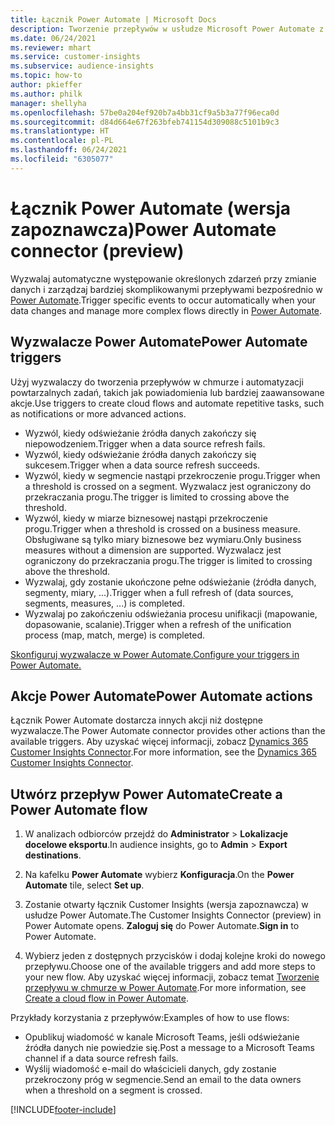 ```yaml
---
title: Łącznik Power Automate | Microsoft Docs
description: Tworzenie przepływów w usłudze Microsoft Power Automate z poziomu aplikacji Dynamics 365 Customer Insights.
ms.date: 06/24/2021
ms.reviewer: mhart
ms.service: customer-insights
ms.subservice: audience-insights
ms.topic: how-to
author: pkieffer
ms.author: philk
manager: shellyha
ms.openlocfilehash: 57be0a204ef920b7a4bb31cf9a5b3a77f96eca0d
ms.sourcegitcommit: d84d664e67f263bfeb741154d309088c5101b9c3
ms.translationtype: HT
ms.contentlocale: pl-PL
ms.lasthandoff: 06/24/2021
ms.locfileid: "6305077"
---
```

# <a name="power-automate-connector-preview"></a><span data-ttu-id="41977-103">Łącznik Power Automate (wersja zapoznawcza)</span><span class="sxs-lookup"><span data-stu-id="41977-103">Power Automate connector (preview)</span></span>

<span data-ttu-id="41977-104">Wyzwalaj automatyczne występowanie określonych zdarzeń przy zmianie danych i zarządzaj bardziej skomplikowanymi przepływami bezpośrednio w [Power Automate](https://flow.microsoft.com/).</span><span class="sxs-lookup"><span data-stu-id="41977-104">Trigger specific events to occur automatically when your data changes and manage more complex flows directly in [Power Automate](https://flow.microsoft.com/).</span></span>

## <a name="power-automate-triggers"></a><span data-ttu-id="41977-105">Wyzwalacze Power Automate</span><span class="sxs-lookup"><span data-stu-id="41977-105">Power Automate triggers</span></span>

<span data-ttu-id="41977-106">Użyj wyzwalaczy do tworzenia przepływów w chmurze i automatyzacji powtarzalnych zadań, takich jak powiadomienia lub bardziej zaawansowane akcje.</span><span class="sxs-lookup"><span data-stu-id="41977-106">Use triggers to create cloud flows and automate repetitive tasks, such as notifications or more advanced actions.</span></span> 

- <span data-ttu-id="41977-107">Wyzwól, kiedy odświeżanie źródła danych zakończy się niepowodzeniem.</span><span class="sxs-lookup"><span data-stu-id="41977-107">Trigger when a data source refresh fails.</span></span> 
- <span data-ttu-id="41977-108">Wyzwól, kiedy odświeżanie źródła danych zakończy się sukcesem.</span><span class="sxs-lookup"><span data-stu-id="41977-108">Trigger when a data source refresh succeeds.</span></span>
- <span data-ttu-id="41977-109">Wyzwól, kiedy w segmencie nastąpi przekroczenie progu.</span><span class="sxs-lookup"><span data-stu-id="41977-109">Trigger when a threshold is crossed on a segment.</span></span> <span data-ttu-id="41977-110">Wyzwalacz jest ograniczony do przekraczania progu.</span><span class="sxs-lookup"><span data-stu-id="41977-110">The trigger is limited to crossing above the threshold.</span></span>
- <span data-ttu-id="41977-111">Wyzwól, kiedy w miarze biznesowej nastąpi przekroczenie progu.</span><span class="sxs-lookup"><span data-stu-id="41977-111">Trigger when a threshold is crossed on a business measure.</span></span> <span data-ttu-id="41977-112">Obsługiwane są tylko miary biznesowe bez wymiaru.</span><span class="sxs-lookup"><span data-stu-id="41977-112">Only business measures without a dimension are supported.</span></span> <span data-ttu-id="41977-113">Wyzwalacz jest ograniczony do przekraczania progu.</span><span class="sxs-lookup"><span data-stu-id="41977-113">The trigger is limited to crossing above the threshold.</span></span>
- <span data-ttu-id="41977-114">Wyzwalaj, gdy zostanie ukończone pełne odświeżanie (źródła danych, segmenty, miary, ...).</span><span class="sxs-lookup"><span data-stu-id="41977-114">Trigger when a full refresh of (data sources, segments, measures, ...) is completed.</span></span>
- <span data-ttu-id="41977-115">Wyzwalaj po zakończeniu odświeżania procesu unifikacji (mapowanie, dopasowanie, scalanie).</span><span class="sxs-lookup"><span data-stu-id="41977-115">Trigger when a refresh of the unification process (map, match, merge) is completed.</span></span>

[<span data-ttu-id="41977-116">Skonfiguruj wyzwalacze w Power Automate.</span><span class="sxs-lookup"><span data-stu-id="41977-116">Configure your triggers in Power Automate.</span></span>](https://flow.microsoft.com/connectors/shared_customerinsights/dynamics-365-customer-insights-connector/)

## <a name="power-automate-actions"></a><span data-ttu-id="41977-117">Akcje Power Automate</span><span class="sxs-lookup"><span data-stu-id="41977-117">Power Automate actions</span></span>

<span data-ttu-id="41977-118">Łącznik Power Automate dostarcza innych akcji niż dostępne wyzwalacze.</span><span class="sxs-lookup"><span data-stu-id="41977-118">The Power Automate connector provides other actions than the available triggers.</span></span> <span data-ttu-id="41977-119">Aby uzyskać więcej informacji, zobacz [Dynamics 365 Customer Insights Connector](/connectors/customerinsights/).</span><span class="sxs-lookup"><span data-stu-id="41977-119">For more information, see the [Dynamics 365 Customer Insights Connector](/connectors/customerinsights/).</span></span>

## <a name="create-a-power-automate-flow"></a><span data-ttu-id="41977-120">Utwórz przepływ Power Automate</span><span class="sxs-lookup"><span data-stu-id="41977-120">Create a Power Automate flow</span></span>

1. <span data-ttu-id="41977-121">W analizach odbiorców przejdź do **Administrator** > **Lokalizacje docelowe eksportu**.</span><span class="sxs-lookup"><span data-stu-id="41977-121">In audience insights, go to **Admin** > **Export destinations**.</span></span>

1. <span data-ttu-id="41977-122">Na kafelku **Power Automate** wybierz **Konfiguracja**.</span><span class="sxs-lookup"><span data-stu-id="41977-122">On the **Power Automate** tile, select **Set up**.</span></span>

1. <span data-ttu-id="41977-123">Zostanie otwarty łącznik Customer Insights (wersja zapoznawcza) w usłudze Power Automate.</span><span class="sxs-lookup"><span data-stu-id="41977-123">The Customer Insights Connector (preview) in Power Automate opens.</span></span> <span data-ttu-id="41977-124">**Zaloguj się** do Power Automate.</span><span class="sxs-lookup"><span data-stu-id="41977-124">**Sign in** to Power Automate.</span></span>

1. <span data-ttu-id="41977-125">Wybierz jeden z dostępnych przycisków i dodaj kolejne kroki do nowego przepływu.</span><span class="sxs-lookup"><span data-stu-id="41977-125">Choose one of the available triggers and add more steps to your new flow.</span></span> <span data-ttu-id="41977-126">Aby uzyskać więcej informacji, zobacz temat [Tworzenie przepływu w chmurze w Power Automate](/power-automate/get-started-logic-flow).</span><span class="sxs-lookup"><span data-stu-id="41977-126">For more information, see [Create a cloud flow in Power Automate](/power-automate/get-started-logic-flow).</span></span>

<span data-ttu-id="41977-127">Przykłady korzystania z przepływów:</span><span class="sxs-lookup"><span data-stu-id="41977-127">Examples of how to use flows:</span></span> 
- <span data-ttu-id="41977-128">Opublikuj wiadomość w kanale Microsoft Teams, jeśli odświeżanie źródła danych nie powiedzie się.</span><span class="sxs-lookup"><span data-stu-id="41977-128">Post a message to a Microsoft Teams channel if a data source refresh fails.</span></span> 
- <span data-ttu-id="41977-129">Wyślij wiadomość e-mail do właścicieli danych, gdy zostanie przekroczony próg w segmencie.</span><span class="sxs-lookup"><span data-stu-id="41977-129">Send an email to the data owners when a threshold on a segment is crossed.</span></span>



[!INCLUDE[footer-include](../includes/footer-banner.md)]
